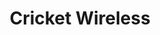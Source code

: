 ---
title: "Cricket Wireless"
url: /springfield/cricket-wireless-freedom-drive/
shop: mobile phone
---